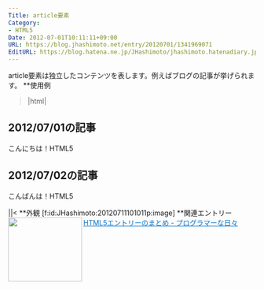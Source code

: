 ```yaml
---
Title: article要素
Category:
- HTML5
Date: 2012-07-01T10:11:11+09:00
URL: https://blog.jhashimoto.net/entry/20120701/1341969071
EditURL: https://blog.hatena.ne.jp/JHashimoto/jhashimoto.hatenadiary.jp/atom/entry/12921228815717256091
---
```


article要素は独立したコンテンツを表します。例えばブログの記事が挙げられます。
**使用例
>|html|
<!DOCTYPE html>
<html lang="ja">
<head>
<title>Hello! HTML5</title>
<meta charset="UTF-8" />
</head>
<body>
<article>
<h1>2012/07/01の記事</h1>
<p>こんにちは！HTML5</p>
</article>
<article>
<h1>2012/07/02の記事</h1>
<p>こんばんは！HTML5</p>
</article>
</body>
</html>
||<
**外観
[f:id:JHashimoto:20120711101011p:image]
**関連エントリー
<a href="http://d.hatena.ne.jp/JHashimoto/20120518/1337642816" target="_blank" rel="nofollow"><img class="alignleft" align="left" border="0" src="http://capture.heartrails.com/150x130/shadow?http://d.hatena.ne.jp/JHashimoto/20120518/1337642816" alt="" width="150" height="130" /></a><a style="color:#0070C5;" href="http://d.hatena.ne.jp/JHashimoto/20120518/1337642816" target="_blank" rel="nofollow">HTML5エントリーのまとめ - プログラマーな日々</a><a href="http://b.hatena.ne.jp/entry/http://d.hatena.ne.jp/JHashimoto/20120518/1337642816" target="_blank"><img border="0" src="http://b.hatena.ne.jp/entry/image/http://d.hatena.ne.jp/JHashimoto/20120518/1337642816" alt="" /></a><br style="clear:both;" />
